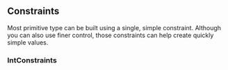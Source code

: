 ## Constraints

Most primitive type can be built using a single, simple constraint. Although you can also use finer control, those constraints can help create quickly simple values. 

### IntConstraints 